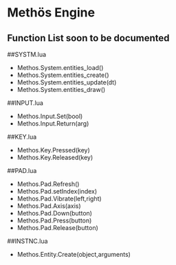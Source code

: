 Methös Engine
=======
Function List soon to be documented
-----------------------------------

##SYSTM.lua
- Methos.System.entities_load()
- Methos.System.entities_create()
- Methos.System.entities_update(dt)
- Methos.System.entities_draw()

##INPUT.lua
 - Methos.Input.Set(bool)
 - Methos.Input.Return(arg)

##KEY.lua
 - Methos.Key.Pressed(key)
 - Methos.Key.Released(key)

##PAD.lua
 - Methos.Pad.Refresh()
 - Methos.Pad.setIndex(index)
 - Methos.Pad.Vibrate(left,right)
 - Methos.Pad.Axis(axis)
 - Methos.Pad.Down(button)
 - Methos.Pad.Press(button)
 - Methos.Pad.Release(button)

##INSTNC.lua
- Methos.Entity.Create(object,arguments)
